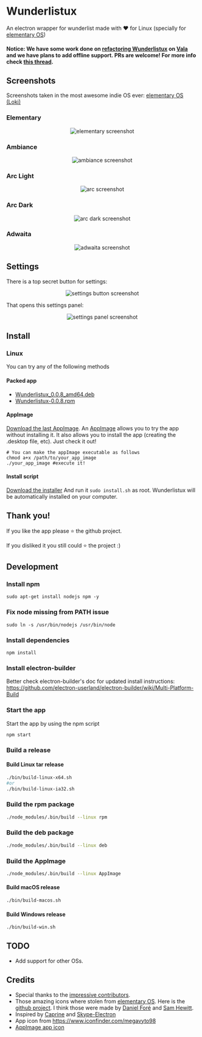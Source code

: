 # Wunderlistux
An electron wrapper for wunderlist made with :heart: for Linux (specially for [elementary OS](http://elementary.io))

#### Notice: We have some work done on [refactoring Wunderlistux](https://github.com/edipox/wunderlistux/tree/vala_webkit) on [Vala](https://valadoc.org/) and we have plans to add offline support. PRs are welcome! For more info check [this thread](https://github.com/edipox/wunderlistux/issues/18).


## Screenshots
Screenshots taken in the most awesome indie OS ever: [elementary OS (Loki)](http://elementary.io)

### Elementary
<p align="center">
  <img alt="elementary screenshot" src="/images/wunderlistux.png" />
</p>

### Ambiance
<p align="center">
  <img alt="ambiance screenshot" src="/images/ambiance.png" />
</p>

### Arc Light
<p align="center">
  <img alt="arc screenshot" src="/images/arc.png" />
</p>

### Arc Dark
<p align="center">
  <img alt="arc dark screenshot" src="/images/arc-dark.png" />
</p>

### Adwaita
<p align="center">
  <img alt="adwaita screenshot" src="/images/adwaita.png" />
</p>


## Settings
There is a top secret button for settings:
<p align="center">
  <img alt="settings button screenshot" src="/images/settings-button.png" />
</p>



That opens this settings panel:
<p align="center">
  <img alt="settings panel screenshot" src="/images/settings-panel.png" />
</p>




## Install
### Linux
You can try any of the following methods

#### Packed app
* [Wunderlistux_0.0.8_amd64.deb](https://github.com/edipox/wunderlistux/releases/download/Linux-0.0.8/Wunderlistux_0.0.8_amd64.deb)
* [Wunderlistux-0.0.8.rpm](https://github.com/edipox/wunderlistux/releases/download/Linux-0.0.8/Wunderlistux-0.0.8.rpm)


#### AppImage
[Download the last AppImage](https://github.com/edipox/wunderlistux/releases/download/Linux-0.0.8/Wunderlistux-0.0.8-x86_64.AppImage). An [AppImage](http://appimage.org/) allows you to try the app without installing it. It also allows you to install the app (creating the .desktop file, etc). Just check it out!
```
# You can make the appImage executable as follows
chmod a+x /path/to/your_app_image
./your_app_image #execute it!
```

#### Install script
[Download the installer](https://github.com/edipox/wunderlistux/releases/download/Linux-0.0.8/install-script.sh)
And run it ```sudo install.sh``` as root. Wunderlistux will be automatically installed on your computer.

## Thank you!
If you like the app please :star: the github project.

If you disliked it you still could :star: the project :)


## Development

### Install npm
```
sudo apt-get install nodejs npm -y
```

### Fix node missing from PATH issue
```
sudo ln -s /usr/bin/nodejs /usr/bin/node
```

### Install dependencies
```
npm install
```

### Install electron-builder
Better check electron-builder's doc for updated install instructions: https://github.com/electron-userland/electron-builder/wiki/Multi-Platform-Build


### Start the app

Start the app by using the npm script
```
npm start
``` 

### Build a release

#### Build Linux tar release
```bash
./bin/build-linux-x64.sh
#or
./bin/build-linux-ia32.sh
```

### Build the rpm package
```bash
./node_modules/.bin/build --linux rpm
```

### Build the deb package
```bash
./node_modules/.bin/build --linux deb
```

### Build the AppImage
```bash
./node_modules/.bin/build --linux AppImage
```

#### Build macOS release
```bash
./bin/build-macos.sh
```

#### Build Windows release
```bash
./bin/build-win.sh
```

## TODO
* Add support for other OSs.

## Credits
* Special thanks to the [impressive contributors](https://github.com/edipox/wunderlistux/graphs/contributors).
* Those amazing icons where stolen from [elementary OS](http://elementary.io). Here is the [github project](https://github.com/elementary/icons). I think those were made by [Daniel Foré](https://github.com/danrabbit) and [Sam Hewitt](https://github.com/snwh).
* Inspired by [Caprine](https://github.com/sindresorhus/caprine) and [Skype-Electron](https://github.com/GyozaGuy/Skype-Electron)
* App icon from https://www.iconfinder.com/megavyto98
* [AppImage app icon](https://commons.wikimedia.org/wiki/File:Wunderlist.png)
